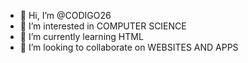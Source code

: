- 👋 Hi, I’m @CODIGO26
- 👀 I’m interested in COMPUTER SCIENCE
- 🌱 I’m currently learning HTML
- 💞️ I’m looking to collaborate on WEBSITES AND APPS

<!---
CODIGO26/CODIGO26 is a ✨ special ✨ repository because its `README.md` (this file) appears on your GitHub profile.
You can click the Preview link to take a look at your changes.
--->

